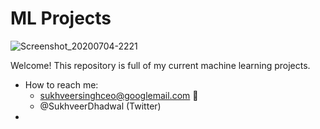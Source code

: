 # ML Projects

![Screenshot_20200704-2221](https://user-images.githubusercontent.com/48221355/87172469-3403c280-c2cc-11ea-8ddd-d1998d92607b.jpg)


Welcome! This repository is full of my current machine learning projects. 

* How to reach me: 
  - sukhveersinghceo@googlemail.com 📧
  - @SukhveerDhadwal (Twitter)
* 

